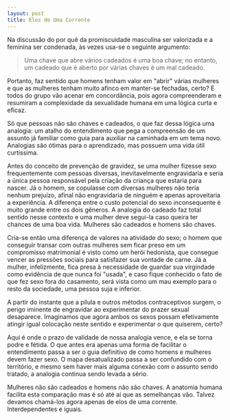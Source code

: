 ```yaml
---
layout: post
title: Elos de Uma Corrente
---
```


Na discussão do por quê da promiscuidade masculina ser valorizada e a feminina ser condenada, às vezes usa-se o seguinte argumento:

> Uma chave que abre vários cadeados é uma boa chave; no entanto, um cadeado que é aberto por várias chaves é um mal cadeado.

Portanto, faz sentido que homens tenham valor em "abrir" várias mulheres e que as mulheres tenham muito afinco em manter-se fechadas, certo? E todos do grupo vão acenar em concordância, pois agora compreenderam e resumiram a complexidade da sexualidade humana em uma lógica curta e eficaz.

Só que pessoas não são chaves e cadeados, o que faz dessa lógica uma analogia: um atalho do entendimento que pega a compreensão de um assunto já familiar como guia para auxiliar na caminhada em um tema novo. Analogias são ótimas para o aprendizado, mas possuem uma vida útil curtíssima.


Antes do conceito de prevenção de gravidez, se uma mulher fizesse sexo frequentemente com pessoas diversas, inevitavelmente engravidaria e seria a única pessoa responsável pela criação da criança que estaria para nascer.  Já o homem, se copulasse com diversas mulheres não teria nenhum prejuízo, afinal não engravidaria de ninguém e apenas aproveitaria a experiência. A diferença entre o custo potencial do sexo inconsequente é muito grande entre os dois gêneros. A analogia do cadeado faz total sentido nesse contexto e uma mulher deve segui-la caso queira ter chances de uma boa vida. Mulheres são cadeados e homens são chaves.

Cria-se então uma diferença de valores na atividade do sexo; o homem que conseguir transar com outras mulheres sem ficar preso em um compromisso matrimonial é visto como um herói hedonista, que consegue vencer as pressões sociais para satisfazer sua vontade de carne. Já a mulher, infelizmente, fica presa à necessidade de guardar sua virgindade como evidência de que nunca foi "usada", e caso fique conhecido o fato de que fez sexo fora do casamento, será vista como um mau exemplo para o resto da sociedade, uma pessoa suja e inferior.

A partir do instante que a pílula e outros métodos contraceptivos surgem, o perigo iminente de engravidar ao experimentar do prazer sexual desaparece.  Imaginamos que agora ambos os sexos possam efetivamente atingir igual colocação neste sentido e experimentar o que quiserem, certo?

Aqui é onde o prazo de validade de nossa analogia vence, e ela se torna podre e fétida. O que antes era apenas uma forma de facilitar o entendimento passa a ser o guia definitivo de como homens e mulheres devem fazer sexo. O mapa desatualizado passa a ser confundido com o território, e mesmo sem haver mais alguma conexão com o assunto sendo tratado, a analogia continua sendo levada a sério.

Mulheres não são cadeados e homens não são chaves. A anatomia humana facilita esta comparação mas é só até aí que as semelhanças vão. Talvez devamos chamá-los agora apenas de elos de uma corrente. Interdependentes e iguais.
